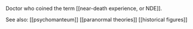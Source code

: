 Doctor who coined the term [[near-death experience, or NDE]].

See also:
[[psychomanteum]]
[[paranormal theories]]
[[historical figures]]